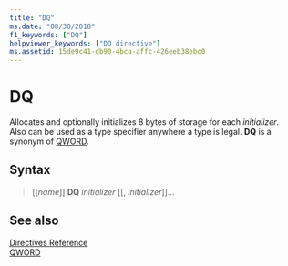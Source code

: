 ```yaml
---
title: "DQ"
ms.date: "08/30/2018"
f1_keywords: ["DQ"]
helpviewer_keywords: ["DQ directive"]
ms.assetid: 15de9c41-db90-4bca-affc-426eeb38ebc0
---
```

# DQ

Allocates and optionally initializes 8 bytes of storage for each *initializer*. Also can be used as a type specifier anywhere a type is legal. **DQ** is a synonym of [QWORD](../../assembler/masm/qword.md).

## Syntax

> [[*name*]] **DQ** *initializer* [[, *initializer*]]...

## See also

[Directives Reference](../../assembler/masm/directives-reference.md)<br/>
[QWORD](../../assembler/masm/qword.md)<br/>